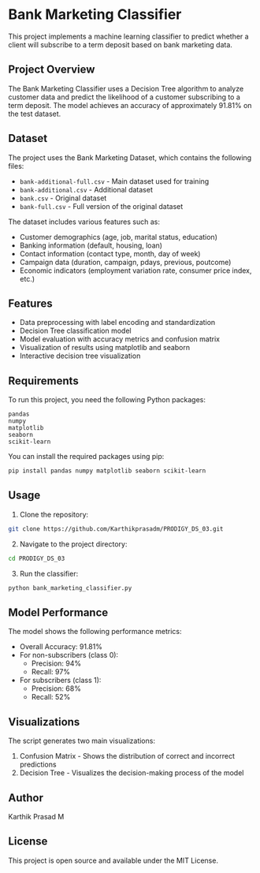 # Bank Marketing Classifier

This project implements a machine learning classifier to predict whether a client will subscribe to a term deposit based on bank marketing data.

## Project Overview

The Bank Marketing Classifier uses a Decision Tree algorithm to analyze customer data and predict the likelihood of a customer subscribing to a term deposit. The model achieves an accuracy of approximately 91.81% on the test dataset.

## Dataset

The project uses the Bank Marketing Dataset, which contains the following files:
- `bank-additional-full.csv` - Main dataset used for training
- `bank-additional.csv` - Additional dataset
- `bank.csv` - Original dataset
- `bank-full.csv` - Full version of the original dataset

The dataset includes various features such as:
- Customer demographics (age, job, marital status, education)
- Banking information (default, housing, loan)
- Contact information (contact type, month, day of week)
- Campaign data (duration, campaign, pdays, previous, poutcome)
- Economic indicators (employment variation rate, consumer price index, etc.)

## Features

- Data preprocessing with label encoding and standardization
- Decision Tree classification model
- Model evaluation with accuracy metrics and confusion matrix
- Visualization of results using matplotlib and seaborn
- Interactive decision tree visualization

## Requirements

To run this project, you need the following Python packages:
```
pandas
numpy
matplotlib
seaborn
scikit-learn
```

You can install the required packages using pip:
```bash
pip install pandas numpy matplotlib seaborn scikit-learn
```

## Usage

1. Clone the repository:
```bash
git clone https://github.com/Karthikprasadm/PRODIGY_DS_03.git
```

2. Navigate to the project directory:
```bash
cd PRODIGY_DS_03
```

3. Run the classifier:
```bash
python bank_marketing_classifier.py
```

## Model Performance

The model shows the following performance metrics:
- Overall Accuracy: 91.81%
- For non-subscribers (class 0):
  - Precision: 94%
  - Recall: 97%
- For subscribers (class 1):
  - Precision: 68%
  - Recall: 52%

## Visualizations

The script generates two main visualizations:
1. Confusion Matrix - Shows the distribution of correct and incorrect predictions
2. Decision Tree - Visualizes the decision-making process of the model

## Author

Karthik Prasad M

## License

This project is open source and available under the MIT License. 